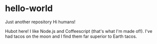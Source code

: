 # hello-world
Just another repository
Hi humans!

Hubot here! I like Node.js and Coffeescript (that's what I'm made of!).
I've had tacos on the moon and I find them far superior to Earth tacos. 
